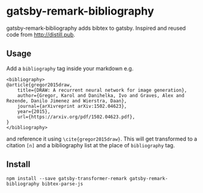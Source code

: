 # gatsby-remark-bibliography

gatsby-remark-bibliography adds bibtex to gatsby. Inspired and reused code from http://distill.pub.

## Usage


Add a `bibliography` tag inside your markdown e.g.
```
<bibliography>
@article{gregor2015draw,
    title={DRAW: A recurrent neural network for image generation},
    author={Gregor, Karol and Danihelka, Ivo and Graves, Alex and Rezende, Danilo Jimenez and Wierstra, Daan},
    journal={arXivreprint arXiv:1502.04623},
    year={2015},
    url={https://arxiv.org/pdf/1502.04623.pdf},
}
</bibliography>
```

and reference it using `\cite{gregor2015draw}`. This will get transformed to a citation `[n]` and a bibliography list at the place of `bibliography` tag.

## Install

`npm install --save gatsby-transformer-remark gatsby-remark-bibliography bibtex-parse-js`
